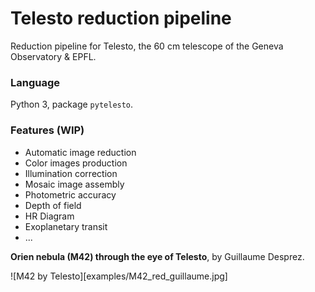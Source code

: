 # Telesto reduction pipeline

Reduction pipeline for Telesto, the 60 cm telescope of the Geneva Observatory &amp; EPFL.


### Language
Python 3, package `pytelesto`.


### Features (WIP)
- Automatic image reduction
- Color images production
- Illumination correction
- Mosaic image assembly
- Photometric accuracy
- Depth of field
- HR Diagram
- Exoplanetary transit
- ...


**Orien nebula (M42) through the eye of Telesto**, by Guillaume Desprez.

![M42 by Telesto][examples/M42_red_guillaume.jpg]
